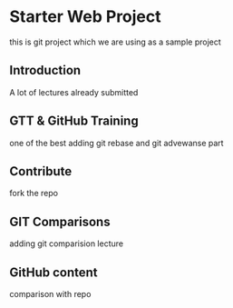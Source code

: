 # Starter Web Project
this is git project which we are using as a sample project


## Introduction
A lot of lectures already submitted
 

## GTT & GitHub Training
one of the best
adding git rebase and git advewanse part

## Contribute 
fork the repo

## GIT Comparisons
adding git comparision lecture

## GitHub content
comparison with repo